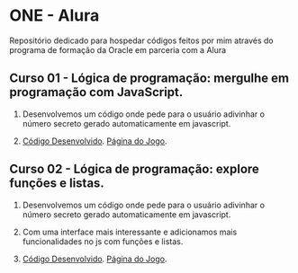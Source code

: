 # ONE - Alura
Repositório dedicado para hospedar códigos feitos por mim através do programa de formação da Oracle em parceria com a Alura

## Curso 01 - Lógica de programação: mergulhe em programação com JavaScript.

1. Desenvolvemos um código onde pede para o usuário adivinhar o número secreto gerado automaticamente em javascript.

2. [Código Desenvolvido](Curso-01/app.js). [Página do Jogo](https://eduardareis3332.github.io/ONE-Alura/Curso-01/index.html).

## Curso 02 - Lógica de programação: explore funções e listas.

1. Desenvolvemos um código onde pede para o usuário adivinhar o número secreto gerado automaticamente em javascript.

2. Com uma interface mais interessante e adicionamos mais funcionalidades no js com funções e listas.

3. [Código Desenvolvido](Curso-02/app.js). [Página do Jogo](https://eduardareis3332.github.io/ONE-Alura/Curso-02/index.html).